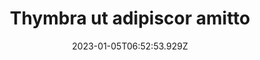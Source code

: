 ---
title: "Thymbra ut adipiscor amitto"
date: 2023-01-05T06:52:53.929Z
permalink: "/thymbra-ut-adipiscor-amitto/"
---